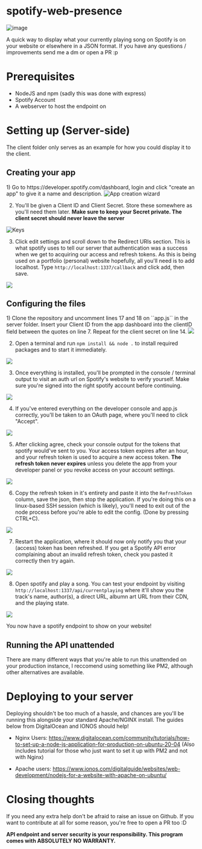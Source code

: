# spotify-web-presence

![image](https://user-images.githubusercontent.com/43112896/122792185-d5074580-d2b1-11eb-80ae-32d92732d225.png)

A quick way to display what your currently playing song on Spotify is on your website or elsewhere in a JSON format.
If you have any questions / improvements send me a dm or open a PR :p 
 
# Prerequisites
- NodeJS and npm (sadly this was done with express)
- Spotify Account
- A webserver to host the endpoint on

# Setting up (Server-side)
The client folder only serves as an example for how you could display it to the client.

<h2>Creating your app</h2>
1) Go to https://developer.spotify.com/dashboard, login and click "create an app" to give it a name and description.
<img src="https://i.pyxlwuff.dev/y6ij5.png" alt="App creation wizard">

2) You'll be given a Client ID and Client Secret. Store these somewhere as you'll need them later. **Make sure to keep your Secret private. The client secret should never leave the server**
<img src="https://i.pyxlwuff.dev/ot88b.png" alt="Keys">

3) Click edit settings and scroll down to the Redirect URIs section. This is what spotify uses to tell our server that authentication was a success when we get to acquiring our access and refresh tokens. As this is being used on a portfolio (personal) website hopefully, all you'll need is to add localhost. Type ``http://localhost:1337/callback`` and click add, then save.
<img src="https://i.pyxlwuff.dev/w736l.png">

<h2>Configuring the files</h2>
1) Clone the repository and uncomment lines 17 and 18 on ``app.js`` in the server folder. Insert your Client ID from the app dashboard into the clientID field between the quotes on line 7. Repeat for the client secret on line 14.
<img src="https://i.pyxlwuff.dev/3gsqj.png">

2) Open a terminal and run ``npm install && node .`` to install required packages and to start it immediately.
<img src="https://i.pyxlwuff.dev/2j05z.png">

3) Once everything is installed, you'll be prompted in the console / terminal output to visit an auth url on Spotify's website to verify yourself. Make sure you're signed into the right spotify account before continuing.
<img src="https://i.pyxlwuff.dev/kiqsw.png">

4) If you've entered everything on the developer console and app.js correctly, you'll be taken to an OAuth page, where you'll need to click "Accept".
<img src="https://i.pyxlwuff.dev/7uiy9.png">

5) After clicking agree, check your console output for the tokens that spotify would've sent to you. Your access token expires after an hour, and your refresh token is used to acquire a new access token. **The refresh token never expires** unless you delete the app from your developer panel or you revoke access on your account settings.
<img src="https://i.pyxlwuff.dev/01t6x.png">

6) Copy the refresh token in it's entirety and paste it into the `RefreshToken` column, save the json, then stop the application. If you're doing this on a linux-based SSH session (which is likely), you'll need to exit out of the node process before you're able to edit the config. (Done by pressing CTRL+C).
<img src="https://i.pyxlwuff.dev/zi6js.png">

7) Restart the application, where it should now only notify you that your (access) token has been refreshed. If you get a Spotify API error complaining about an invalid refresh token, check you pasted it correctly then try again.
<img src="https://i.pyxlwuff.dev/3dplq.png">

8) Open spotify and play a song. You can test your endpoint by visiting ``http://localhost:1337/api/currentplaying`` where it'll show you the track's name, author(s), a direct URL, albumn art URL from their CDN, and the playing state.
<img src="https://i.pyxlwuff.dev/s9icy.png">

You now have a spotify endpoint to show on your website!

<h2>Running the API unattended</h2>
There are many different ways that you're able to run this unattended on your production instance, I reccomend using something like PM2, although other alternatives are available.


# Deploying to your server
Deploying shouldn't be too much of a hassle, and chances are you'll be running this alongside your standard Apache/NGINX install. The guides below from DigitalOcean and IONOS should help!

- Nginx Users: https://www.digitalocean.com/community/tutorials/how-to-set-up-a-node-js-application-for-production-on-ubuntu-20-04 (Also includes tutorial for those who just want to set it up with PM2 and not with Nginx)

- Apache users: https://www.ionos.com/digitalguide/websites/web-development/nodejs-for-a-website-with-apache-on-ubuntu/

# Closing thoughts

If you need any extra help don't be afraid to raise an issue on Github.
If you want to contribute at all for some reason, you're free to open a PR too :D

**API endpoint and server security is your responsibility. This program comes with ABSOLUTELY NO WARRANTY.**
